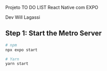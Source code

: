 Projeto TO DO LIST
React Native com EXPO

Dev Will Lagassi

## Step 1: Start the Metro Server

```bash
# npm
npx expo start

# Yarn
yarn start
```
